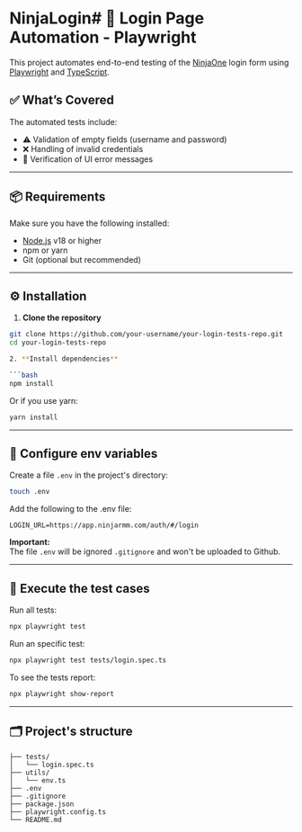 # NinjaLogin# 🧪 Login Page Automation - Playwright

This project automates end-to-end testing of the [NinjaOne](https://www.ninjaone.com/) login form using [Playwright](https://playwright.dev/) and [TypeScript](https://www.typescriptlang.org/).

## ✅ What’s Covered

The automated tests include:

- ⚠️ Validation of empty fields (username and password)
- ❌ Handling of invalid credentials
- 🔁 Verification of UI error messages

---

## 📦 Requirements

Make sure you have the following installed:

- [Node.js](https://nodejs.org/) v18 or higher  
- npm or yarn  
- Git (optional but recommended)

---

## ⚙️ Installation

1. **Clone the repository**

```bash
git clone https://github.com/your-username/your-login-tests-repo.git
cd your-login-tests-repo

2. **Install dependencies**

```bash
npm install
```
Or if you use yarn:

```bash
yarn install
```

---

## 🔐 Configure env variables

Create a file `.env` in the project's directory:

```bash
touch .env
```

Add the following to the .env file:

```
LOGIN_URL=https://app.ninjarmm.com/auth/#/login
```

**Important:**  
The file `.env` will be ignored `.gitignore` and won't be uploaded to Github.

---

## 🏃 Execute the test cases

Run all tests:

```bash
npx playwright test
```

Run an specific test:

```bash
npx playwright test tests/login.spec.ts
```

To see the tests report:

```bash
npx playwright show-report
```

---

## 🗂️ Project's structure

```
├── tests/
│   └── login.spec.ts    
├── utils/
│   └── env.ts               
├── .env                     
├── .gitignore
├── package.json
├── playwright.config.ts    
└── README.md
```




